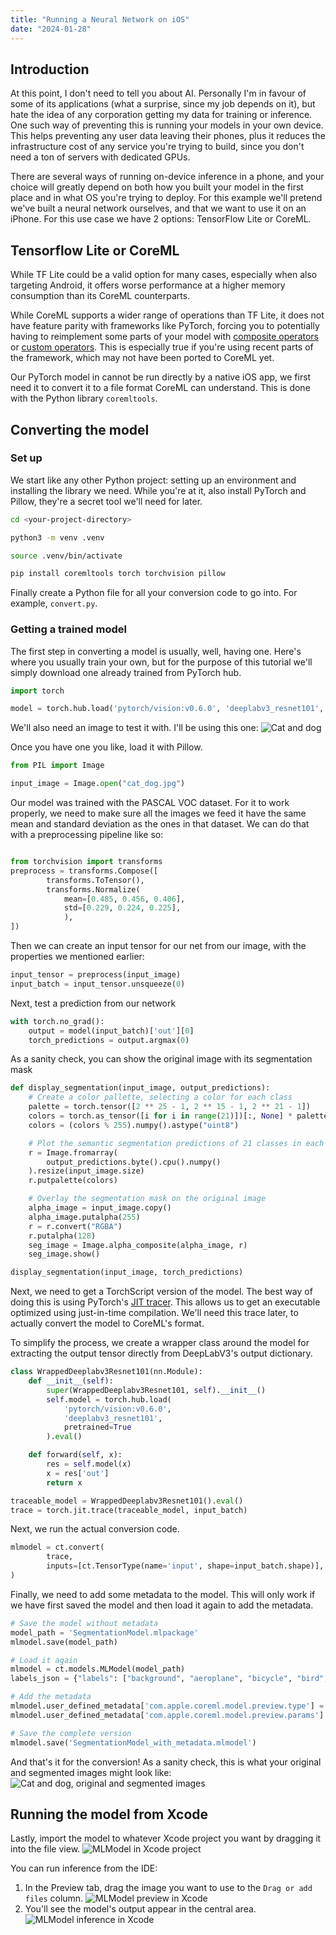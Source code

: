 ```yaml
---
title: "Running a Neural Network on iOS"
date: "2024-01-28"
---
```


## Introduction
At this point, I don't need to tell you about AI. Personally I'm in favour of some of its applications (what a surprise, since my job depends on it), but hate the idea of any corporation getting my data for training or inference. One such way of preventing this is running your models in your own device. This helps preventing any user data leaving their phones, plus it reduces the infrastructure cost of any service you're trying to build, since you don't need a ton of servers with dedicated GPUs.

There are several ways of running on-device inference in a phone, and your choice will greatly depend on both how you built your model in the first place and in what OS you're trying to deploy. For this example we'll pretend we've built a neural network ourselves, and that we want to use it on an iPhone. For this use case we have 2 options: TensorFlow Lite or CoreML.

## Tensorflow Lite or CoreML
While TF Lite could be a valid option for many cases, especially when also targeting Android, it offers worse performance at a higher memory consumption than its CoreML counterparts. 

While CoreML supports a wider range of operations than TF Lite, it does not have feature parity with frameworks like PyTorch, forcing you to potentially having to reimplement some parts of your model with [composite operators](https://apple.github.io/coremltools/docs-guides/source/composite-operators.html) or [custom operators](https://apple.github.io/coremltools/docs-guides/source/custom-operators.html). This is especially true if you're using recent parts of the framework, which may not have been ported to CoreML yet.

Our PyTorch model in cannot be run directly by a native iOS app, we first need it to convert it to a file format CoreML can understand. This is done with the Python library `coremltools`.

## Converting the model
### Set up
We start like any other Python project: setting up an environment and installing the library we need.
While you're at it, also install PyTorch and Pillow, they're a secret tool we'll need for later.
```bash
cd <your-project-directory>
```
```bash
python3 -m venv .venv
```
```bash
source .venv/bin/activate
```
```bash
pip install coremltools torch torchvision pillow
```

Finally create a Python file for all your conversion code to go into. For example, `convert.py`.

### Getting a trained model
The first step in converting a model is usually, well, having one. Here's where you usually train your own, but for the purpose of this tutorial we'll simply download one already trained from PyTorch hub. 


```python
import torch

model = torch.hub.load('pytorch/vision:v0.6.0', 'deeplabv3_resnet101', pretrained=True).eval()
```
We'll also need an image to test it with. I'll be using this one:
![Cat and dog](../images/cat_dog.jpg)

Once you have one you like, load it with Pillow.
```python
from PIL import Image

input_image = Image.open("cat_dog.jpg")
```
Our model was trained with the PASCAL VOC dataset. For it to work properly, we need to make sure all the images we feed it have the same mean and standard deviation as the ones in that dataset.
We can do that with a preprocessing pipeline like so:
```python

from torchvision import transforms
preprocess = transforms.Compose([
        transforms.ToTensor(),
        transforms.Normalize(
            mean=[0.485, 0.456, 0.406],
            std=[0.229, 0.224, 0.225],
            ),
])
```

Then we can create an input tensor for our net from our image, with the properties we mentioned earlier:
```python
input_tensor = preprocess(input_image)
input_batch = input_tensor.unsqueeze(0)
```

Next, test a prediction from our network
```python
with torch.no_grad():
    output = model(input_batch)['out'][0]
    torch_predictions = output.argmax(0)
```

As a sanity check, you can show the original image with its segmentation mask
```python
def display_segmentation(input_image, output_predictions):
    # Create a color pallette, selecting a color for each class
    palette = torch.tensor([2 ** 25 - 1, 2 ** 15 - 1, 2 ** 21 - 1])
    colors = torch.as_tensor([i for i in range(21)])[:, None] * palette
    colors = (colors % 255).numpy().astype("uint8")

    # Plot the semantic segmentation predictions of 21 classes in each color
    r = Image.fromarray(
        output_predictions.byte().cpu().numpy()
    ).resize(input_image.size)
    r.putpalette(colors)

    # Overlay the segmentation mask on the original image
    alpha_image = input_image.copy()
    alpha_image.putalpha(255)
    r = r.convert("RGBA")
    r.putalpha(128)
    seg_image = Image.alpha_composite(alpha_image, r)
    seg_image.show()

display_segmentation(input_image, torch_predictions)
```

Next, we need to get a TorchScript version of the model. The best way of doing this is using PyTorch's [JIT tracer](https://pytorch.org/docs/stable/generated/torch.jit.trace.html). This allows us to get an executable optimized using just-in-time compilation. We'll need this trace later, to actually convert the model to CoreML's format.

To simplify the process, we create a wrapper class around the model for extracting the output tensor directly from DeepLabV3's output dictionary.

```python
class WrappedDeeplabv3Resnet101(nn.Module):
    def __init__(self):
        super(WrappedDeeplabv3Resnet101, self).__init__()
        self.model = torch.hub.load(
            'pytorch/vision:v0.6.0',
            'deeplabv3_resnet101',
            pretrained=True
        ).eval()

    def forward(self, x):
        res = self.model(x)
        x = res['out']
        return x

traceable_model = WrappedDeeplabv3Resnet101().eval()
trace = torch.jit.trace(traceable_model, input_batch)
```

Next, we run the actual conversion code. 
```python
mlmodel = ct.convert(
        trace, 
        inputs=[ct.TensorType(name='input', shape=input_batch.shape)],
)
```

Finally, we need to add some metadata to the model. This will only work if we have first saved the model and then load it again to add the metadata.
```python
# Save the model without metadata
model_path = 'SegmentationModel.mlpackage'
mlmodel.save(model_path)

# Load it again
mlmodel = ct.models.MLModel(model_path)
labels_json = {"labels": ["background", "aeroplane", "bicycle", "bird", "board", "bottle", "bus", "car", "cat", "chair", "cow", "diningTable", "dog", "horse", "motorbike", "person", "pottedPlant", "sheep", "sofa", "train", "tvOrMonitor"]}

# Add the metadata
mlmodel.user_defined_metadata['com.apple.coreml.model.preview.type'] = 'imageSegmenter'
mlmodel.user_defined_metadata['com.apple.coreml.model.preview.params'] = json.dumps(labels_json)

# Save the complete version
mlmodel.save('SegmentationModel_with_metadata.mlmodel')
```

And that's it for the conversion! As a sanity check, this is what your original and segmented images might look like:
![Cat and dog, original and segmented images](../images/cat_and_dog_original_segmented.jpg)

## Running the model from Xcode
Lastly, import the model to whatever Xcode project you want by dragging it into the file view.
![MLModel in Xcode project](../images/mlmodel_in_xcode_project.png)

You can run inference from the IDE:
1. In the Preview tab, drag the image you want to use to the `Drag or add files` column.
![MLModel preview in Xcode](../images/mlmodel_xcode_preview.png)
2. You'll see the model's output appear in the central area.
![MLModel inference in Xcode](../images/mlmodel_inference_xcode.png)
